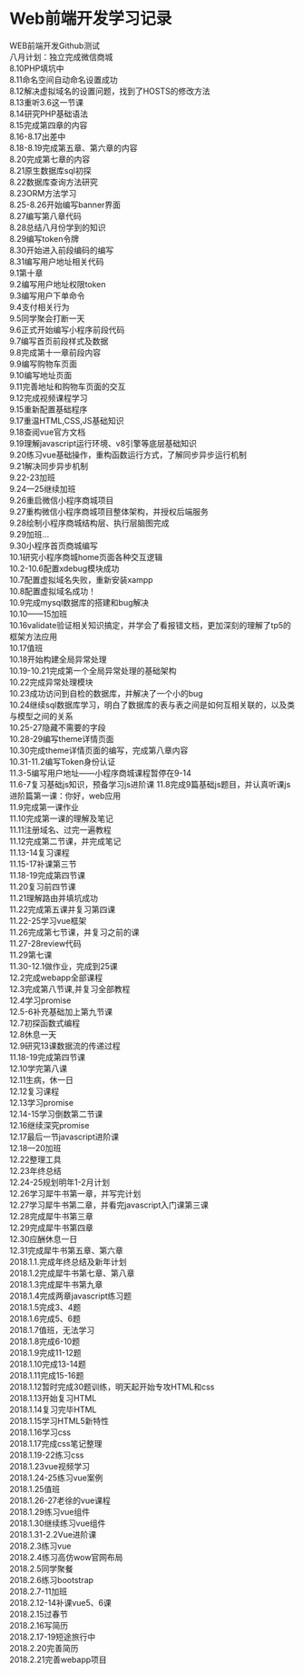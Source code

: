 # Web前端开发学习记录
WEB前端开发Github测试</br>
八月计划：独立完成微信商城</br>
8.10PHP填坑中</br>
8.11命名空间自动命名设置成功</br>
8.12解决虚拟域名的设置问题，找到了HOSTS的修改方法</br>
8.13重听3.6这一节课</br>
8.14研究PHP基础语法</br>
8.15完成第四章的内容</br>
8.16-8.17出差中</br>
8.18-8.19完成第五章、第六章的内容</br>
8.20完成第七章的内容</br>
8.21原生数据库sql初探</br>
8.22数据库查询方法研究</br>
8.23ORM方法学习</br>
8.25-8.26开始编写banner界面</br>
8.27编写第八章代码</br>
8.28总结八月份学到的知识</br>
8.29编写token令牌</br>
8.30开始进入前段编码的编写</br>
8.31编写用户地址相关代码</br>
9.1第十章</br>
9.2编写用户地址权限token</br>
9.3编写用户下单命令</br>
9.4支付相关行为</br>
9.5同学聚会打断一天</br>
9.6正式开始编写小程序前段代码</br>
9.7编写首页前段样式及数据</br>
9.8完成第十一章前段内容</br>
9.9编写购物车页面</br>
9.10编写地址页面</br>
9.11完善地址和购物车页面的交互</br>
9.12完成视频课程学习</br>
9.15重新配置基础程序</br>
9.17重温HTML,CSS,JS基础知识</br>
9.18查阅vue官方文档</br>
9.19理解javascript运行环境、v8引擎等底层基础知识</br>
9.20练习vue基础操作，重构函数运行方式，了解同步异步运行机制</br>
9.21解决同步异步机制</br>
9.22-23加班</br>
9.24—25继续加班</br>
9.26重启微信小程序商城项目</br>
9.27重构微信小程序商城项目整体架构，并授权后端服务</br>
9.28绘制小程序商城结构层、执行层脑图完成</br>
9.29加班...</br>
9.30小程序首页商城编写</br>
10.1研究小程序商城home页面各种交互逻辑</br>
10.2-10.6配置xdebug模块成功</br>
10.7配置虚拟域名失败，重新安装xampp</br>
10.8配置虚拟域名成功！</br>
10.9完成mysql数据库的搭建和bug解决</br>
10.10——15加班</br>
10.16validate验证相关知识搞定，并学会了看报错文档，更加深刻的理解了tp5的框架方法应用</br>
10.17值班</br>
10.18开始构建全局异常处理</br>
10.19-10.21完成第一个全局异常处理的基础架构</br>
10.22完成异常处理模块</br>
10.23成功访问到自检的数据库，并解决了一个小的bug</br>
10.24继续sql数据库学习，明白了数据库的表与表之间是如何互相关联的，以及类与模型之间的关系</br>
10.25-27隐藏不需要的字段</br>
10.28-29编写theme详情页面</br>
10.30完成theme详情页面的编写，完成第八章内容</br>
10.31-11.2编写Token身份认证</br>
11.3-5编写用户地址——小程序商城课程暂停在9-14</br>
11.6-7复习基础js知识，预备学习js进阶课
11.8完成9篇基础js题目，并认真听课js进阶篇第一课：你好，web应用</br>
11.9完成第一课作业</br>
11.10完成第一课的理解及笔记</br>
11.11注册域名、过完一遍教程</br>
11.12完成第二节课，并完成笔记</br>
11.13-14复习课程</br>
11.15-17补课第三节</br>
11.18-19完成第四节课</br>
11.20复习前四节课</br>
11.21理解路由并填坑成功</br>
11.22完成第五课并复习第四课</br>
11.22-25学习vue框架</br>
11.26完成第七节课，并复习之前的课</br>
11.27-28review代码</br>
11.29第七课</br>
11.30-12.1做作业，完成到25课</br>
12.2完成webapp全部课程</br>
12.3完成第八节课,并复习全部教程</br>
12.4学习promise</br>
12.5-6补充基础加上第九节课</br>
12.7初探函数式编程</br>
12.8休息一天</br>
12.9研究13课数据流的传递过程</br>
11.18-19完成第四节课</br>
12.10学完第八课</br>
12.11生病，休一日</br>
12.12复习课程</br>
12.13学习promise</br>
12.14-15学习倒数第二节课</br>
12.16继续深究promise</br>
12.17最后一节javascript进阶课</br>
12.18—20加班</br>
12.22整理工具</br>
12.23年终总结</br>
12.24-25规划明年1-2月计划</br>
12.26学习犀牛书第一章，并写完计划</br>
12.27学习犀牛书第二章，并看完javascript入门课第三课</br>
12.28完成犀牛书第三章</br>
12.29完成犀牛书第四章</br>
12.30应酬休息一日</br>
12.31完成犀牛书第五章、第六章</br>
2018.1.1.完成年终总结及新年计划</br>
2018.1.2完成犀牛书第七章、第八章</br>
2018.1.3完成犀牛书第九章</br>
2018.1.4完成两章javascript练习题</br>
2018.1.5完成3、4题</br>
2018.1.6完成5、6题</br>
2018.1.7值班，无法学习</br>
2018.1.8完成6-10题</br>
2018.1.9完成11-12题</br>
2018.1.10完成13-14题</br>
2018.1.11完成15-16题</br>
2018.1.12暂时完成30题训练，明天起开始专攻HTML和css</br>
2018.1.13开始复习HTML</br>
2018.1.14复习完毕HTML</br>
2018.1.15学习HTML5新特性</br>
2018.1.16学习css</br>
2018.1.17完成css笔记整理</br>
2018.1.19-22练习css</br>
2018.1.23vue视频学习</br>
2018.1.24-25练习vue案例</br>
2018.1.25值班</br>
2018.1.26-27老徐的vue课程</br>
2018.1.29练习vue组件</br>
2018.1.30继续练习vue组件</br>
2018.1.31-2.2Vue进阶课</br>
2018.2.3练习vue</br>
2018.2.4练习高仿wow官网布局</br>
2018.2.5同学聚餐</br>
2018.2.6练习bootstrap</br>
2018.2.7-11加班</br>
2018.2.12-14补课vue5、6课</br>
2018.2.15过春节</br>
2018.2.16写简历</br>
2018.2.17-19短途旅行中</br>
2018.2.20完善简历</br>
2018.2.21完善webapp项目</br>
